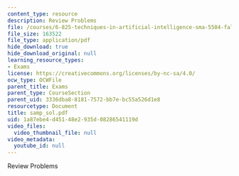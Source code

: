 ```yaml
---
content_type: resource
description: Review Problems
file: /courses/6-825-techniques-in-artificial-intelligence-sma-5504-fall-2002/1a87ebe4d45148e2935d08286541119d_samp_sol.pdf
file_size: 163522
file_type: application/pdf
hide_download: true
hide_download_original: null
learning_resource_types:
- Exams
license: https://creativecommons.org/licenses/by-nc-sa/4.0/
ocw_type: OCWFile
parent_title: Exams
parent_type: CourseSection
parent_uid: 3336dba8-8181-7572-bb7e-bc55a526d1e8
resourcetype: Document
title: samp_sol.pdf
uid: 1a87ebe4-d451-48e2-935d-08286541119d
video_files:
  video_thumbnail_file: null
video_metadata:
  youtube_id: null
---
```

Review Problems